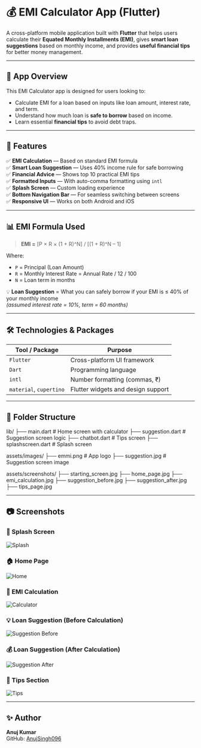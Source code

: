 # 💰 EMI Calculator App (Flutter)

A cross-platform mobile application built with **Flutter** that helps users calculate their **Equated Monthly Installments (EMI)**, gives **smart loan suggestions** based on monthly income, and provides **useful financial tips** for better money management.

---

## 📱 App Overview

This EMI Calculator app is designed for users looking to:

- Calculate EMI for a loan based on inputs like loan amount, interest rate, and term.
- Understand how much loan is **safe to borrow** based on income.
- Learn essential **financial tips** to avoid debt traps.

---

## 🚀 Features

✅ **EMI Calculation** — Based on standard EMI formula  
✅ **Smart Loan Suggestion** — Uses 40% income rule for safe borrowing  
✅ **Financial Advice** — Shows top 10 practical EMI tips  
✅ **Formatted Inputs** — With auto-comma formatting using `intl`  
✅ **Splash Screen** — Custom loading experience  
✅ **Bottom Navigation Bar** — For seamless switching between screens  
✅ **Responsive UI** — Works on both Android and iOS

---

## 📊 EMI Formula Used

> **EMI =** \[P × R × (1 + R)^N] / [(1 + R)^N – 1]

Where:
- `P` = Principal (Loan Amount)
- `R` = Monthly Interest Rate = Annual Rate / 12 / 100
- `N` = Loan term in months

💡 **Loan Suggestion** = What you can safely borrow if your EMI is ≤ 40% of your monthly income  
*(assumed interest rate = 10%, term = 60 months)*

---

## 🛠️ Technologies & Packages

| Tool / Package           | Purpose                            |
|--------------------------|------------------------------------|
| `Flutter`                | Cross-platform UI framework        |
| `Dart`                   | Programming language               |
| `intl`                   | Number formatting (commas, ₹)      |
| `material`, `cupertino`  | Flutter widgets and design support |

---

## 📂 Folder Structure

lib/
├── main.dart # Home screen with calculator
├── suggestion.dart # Suggestion screen logic
├── chatbot.dart # Tips screen
├── splashscreen.dart # Splash screen

assets/images/
├── emmi.png # App logo
├── suggestion.jpg # Suggestion screen image

assets/screenshots/
├── starting_screen.jpg
├── home_page.jpg
├── emi_calculation.jpg
├── suggestion_before.jpg
├── suggestion_after.jpg
├── tips_page.jpg


---

## 📷 Screenshots

### 🚀 Splash Screen
![Splash](assets/screenshots/starting_screen.jpg)

### 🏠 Home Page
![Home](assets/screenshots/home_page.jpg)

### 🧮 EMI Calculation
![Calculator](assets/screenshots/emi_calculation.jpg)

### 💡 Loan Suggestion (Before Calculation)
![Suggestion Before](assets/screenshots/suggestion_before.jpg)

### 💰 Loan Suggestion (After Calculation)
![Suggestion After](assets/screenshots/suggestion_after.jpg)

### 🧠 Tips Section
![Tips](assets/screenshots/tips_page.jpg)


---

## ✨ Author

**Anuj Kumar**  
GitHub: [AnujSingh096](https://github.com/AnujSingh096)  

